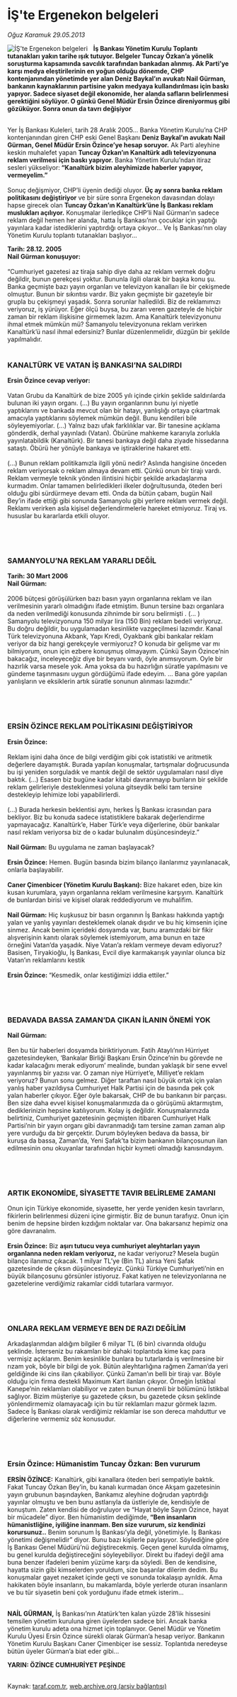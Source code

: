 # İŞ'te Ergenekon belgeleri

*Oğuz Karamuk 29.05.2013*

<div class="yazi"><img align="left" alt="İŞ'te Ergenekon belgeleri" border="0" src="http://www.taraf.com.tr/fotoraflar/makaleler/is-te-ergenekon-belgeleri_5219_orijinal.jpg" style="border-right-width:10px; border-color:#FFFFFF"/><p><strong>İş Bankası Yönetim Kurulu Toplantı tutanakları yakın tarihe ışık tutuyor. Belgeler Tuncay Özkan’a yönelik soruşturma kapsamında savcılık tarafından bankadan alınmış. Ak Parti’ye karşı medya eleştirilerinin en yoğun olduğu dönemde, CHP kontenjanından yönetimde yer alan Deniz Baykal’ın avukatı Nail Gürman, bankanın kaynaklarının partisine yakın medyaya kullandırılması için baskı yapıyor. Sadece siyaset değil ekonomide, her alanda safların belirlenmesi gerektiğini söylüyor. O günkü Genel Müdür Ersin Özince direniyormuş gibi gözüküyor. Sonra onun da tavrı değişiyor</strong><br/><br/></p>
<p>Yer İş Bankası Kuleleri, tarih 28 Aralık 2005... Banka Yönetim Kurulu’na CHP kontenjanından giren CHP eski Genel Başkanı <strong>Deniz Baykal’ın avukatı Nail Gürman, Genel Müdür Ersin Özince’ye hesap soruyor.</strong> Ak Parti aleyhine keskin muhalefet yapan <strong>Tuncay Özkan’ın Kanaltürk adlı televizyonuna reklam verilmesi için baskı yapıyor.</strong> Banka Yönetim Kurulu’ndan itiraz sesleri yükseliyor:<strong> “Kanaltürk bizim aleyhimizde haberler yapıyor, vermeyelim.”<br/></strong><br/>Sonuç değişmiyor, CHP’li üyenin dediği oluyor. <strong>Üç ay sonra banka reklam politikasını değiştiriyor</strong> ve bir süre sonra Ergenekon davasından dolayı hapse girecek olan <strong>Tuncay Özkan’ın Kanaltürk’üne İş Bankası reklam muslukları açılıyor.</strong> Konuşmalar ilerledikçe CHP’li Nail Gürman’ın sadece reklam değil hemen her alanda, hatta İş Bankası’nın çocuklar için yaptığı yayınlara kadar istediklerini yaptırdığı ortaya çıkıyor... Ve İş Bankası’nın olay Yönetim Kurulu toplantı tutanakları başlıyor...<br/></p>
<p><strong>Tarih: 28.12. 2005<br/>Nail Gürman konuşuyor:<br/></strong><br/>“Cumhuriyet gazetesi az tiraja sahip diye daha az reklam vermek doğru değildir, bunun gerekçesi yoktur. Bununla ilgili olarak bir başka konu şu. Banka geçmişte bazı yayın organları ve televizyon kanalları ile bir çekişmede olmuştur. Bunun bir sıkıntısı vardır. Biz yakın geçmişte bir gazeteyle bir grupla bu çekişmeyi yaşadık. Sonra sorunlar halledildi. Biz de reklamımızı veriyoruz, iş yürüyor. Eğer ölçü buysa, bu zararı veren gazeteyle de hiçbir zaman bir reklam ilişkisine girmemek lazım. Ama Kanaltürk televizyonunu ihmal etmek mümkün mü? Samanyolu televizyonuna reklam verirken Kanaltürk’ü nasıl ihmal edersiniz? Bunlar düzenlenmelidir, düzgün bir şekilde yapılmalıdır.<br/><br/></p>
<h3>KANALTÜRK VE VATAN İŞ BANKASI’NA SALDIRDI</h3><strong>Ersin Özince cevap veriyor:<br/></strong><br/>Vatan Grubu da Kanaltürk de bize 2005 yılı içinde çirkin şeklide saldırılarda bulunan iki yayın organı. (...) Bu yayın organlarının bunu iyi niyetle yaptıklarını ve bankada mevcut olan bir hatayı, yanlışlığı ortaya çıkartmak amacıyla yaptıklarını söylemek mümkün değil. Bunu kendileri bile söyleyemiyorlar. (...) Yalnız bazı ufak farklılıklar var. Bir tanesine açıklama gönderdik, derhal yayınladı (Vatan). Öbürüne mahkeme kararıyla zorlukla yayınlatabildik (Kanaltürk). Bir tanesi bankaya değil daha ziyade hissedarına sataştı. Öbürü her yönüyle bankaya ve iştiraklerine hakaret etti.<br/><br/>(...) Bunun reklam politikamızla ilgili yönü nedir? Aslında hangisine önceden reklam veriyorsak o reklam almaya devam etti. Çünkü onun bir tirajı vardı. Reklam vermeyle teknik yönden ilintisini hiçbir şekilde arkadaşlarıma kurmadım. Onlar tamamen belirledikleri ilkeler doğrultusunda, öteden beri olduğu gibi sürdürmeye devam etti. Onda da bütün çabam, bugün Nail Bey’in ifade ettiği gibi sonunda Samanyolu gibi yerlere reklam vermek değil. Reklamı verirken asla kişisel değerlendirmelerle hareket etmiyoruz. Tiraj vs. hususlar bu kararlarda etkili oluyor.<br/><br/>
<h3> </h3>
<h3>SAMANYOLU’NA REKLAM YARARLI DEĞİL</h3><strong>Tarih: 30 Mart 2006<br/>Nail Gürman:<br/></strong><br/>2006 bütçesi görüşülürken bazı basın yayın organlarına reklam ve ilan verilmesinin yararlı olmadığını ifade etmiştim. Bunun tersine bazı organlara da neden verilmediği konusunda zihnimde bir soru belirmişti . (... ) Samanyolu televizyonuna 150 milyar lira (150 Bin) reklam bedeli veriyoruz. Bu doğru değildir, bu uygulamadan kesinlikte vazgeçilmesi lazımdır. Kanal Türk televizyonuna Akbank, Yapı Kredi, Oyakbank gibi bankalar reklam veriyor da biz hangi gerekçeyle vermiyoruz? O konuda bir gelişme var mı bilmiyorum, onun için ezbere konuşmuş olmayayım. Çünkü Sayın Özince’nin bakacağız, inceleyeceğiz diye bir beyanı vardı, öyle anımsıyorum. Oyle bir hazırlık varsa mesele yok. Ama yoksa da bu hazırlığın süratle yapılmasını ve gündeme taşınmasını uygun gördüğümü ifade edeyim. ... Bana göre yapılan yanlışların ve eksiklerin artık süratle sonunun alınması lazımdır.”<br/><br/>
<h3> </h3>
<h3>ERSİN ÖZİNCE REKLAM POLİTİKASINI DEĞİŞTİRİYOR</h3><strong>Ersin Özince:<br/></strong><br/>Reklam işini daha önce de bilgi verdiğim gibi çok istatistiki ve aritmetik değerlere dayamıştık. Burada yapılan konuşmalar, tartışmalar doğrucusunda bu işi yeniden sorguladık ve mantık değil de sektör uygulamaları nasıl diye baktık. (...) Esasen biz bugüne kadar kitabi davranmayıp bunların bir şekilde reklam gelirleriyle desteklenmesi yoluna gitseydik belki tam tersine destekleyip lehimize lobi yapabilirlerdi.<br/><br/>(...) Burada herkesin beklentisi aynı, herkes İş Bankası icrasından para bekliyor. Biz bu konuda sadece istatistiklere bakarak değerlendirme yapmayacağız. Kanaltürk’e, Haber Türk’e veya diğerlerine, öbür bankalar nasıl reklam veriyorsa biz de o kadar bulunalım düşüncesindeyiz.”<br/><br/><strong>Nail Gürman:</strong> Bu uygulama ne zaman başlayacak?<br/><br/><strong>Ersin Özince:</strong> Hemen. Bugün basında bizim bilanço ilanlarımız yayınlanacak, onlarla başlayabilir.<br/><br/><strong>Caner Çimenbicer (Yönetim Kurulu Başkanı):</strong> Bize hakaret eden, bize kin kusan kurumlara, yayın organlanna reklam verilmesine karşıyım. Kanaltürk de bunlardan birisi ve kişisel olarak reddediyorum ve muhalifim.<br/><br/><strong>Nail Gürman:</strong> Hiç kuşkusuz bir basın organının İş Bankası hakkında yaptığı yalan ve yanlış yayınları desteklemek olanak dışıdır ve bu hiç kimsenin içine sinmez. Ancak benim içerideki dosyamda var, bunu aramızdaki bir fikir alışverişinin kanıtı olarak söylemek istemiyorum, ama bunun en taze örneğini Vatan’da yaşadık. Niye Vatan’a reklam vermeye devam ediyoruz? Basisen, Tiryakioğlu, İş Bankası, Evcil diye karmakarışık yayınlar olunca biz Vatan’ın reklamlarını kestik<br/><br/><strong>Ersin Özince: </strong>“Kesmedik, onlar kestiğimizi iddia ettiler.”<br/><br/>
<h3> </h3>
<h3>BEDAVADA BASSA ZAMAN’DA ÇIKAN İLANIN ÖNEMİ YOK</h3><strong>Nail Gürman:<br/></strong><br/>Ben bu tür haberleri dosyamda biriktiriyorum. Fatih Ataylı’nın Hürriyet gazetesindeyken, ‘Bankalar Birliği Başkanı Ersin Özince’nin bu görevde ne kadar kalacağını merak ediyorum’ mealinde, bundan yaklaşık bir sene evvel yayınlanmış bir yazısı var. O zaman niye Hürriyet’e, Milliyet’e reklam veriyoruz? Bunun sonu gelmez. Diğer taraftan nasıl büyük ortak için yalan yanlış haber yazıldıysa Cumhuriyet Halk Partisi için de basında pek çok yalan haberler çıkıyor. Eğer öyle bakarsak, CHP de bu bankanın bir parçası. Ben size daha evvel kişisel konuşmalarımızda da o görüşümü aktarmıştım, dediklerinizin hepsine katılıyorum. Kolay iş değildir. Konuşmalarınızda belirtiniz, Cumhuriyet gazetesinin geçmişten itibaren Cumhuriyet Halk Partisi’nin bir yayın organı gibi davranmadığı tam tersine zaman zaman alıp yere vurduğu da bir gerçektir. Durum böyleyken bedava da bassa, bir kuruşa da bassa, Zaman’da, Yeni Şafak’ta bizim bankanın bilançosunun ilan edilmesinin onu okuyanlar tarafından hiçbir kıymeti olmadığı kanısındayım.<br/><br/>
<h3> </h3>
<h3>ARTIK EKONOMİDE, SİYASETTE TAVIR BELİRLEME ZAMANI</h3>Onun için Türkiye ekonomide, siyasette, her yerde yeniden kesin tavırların, fikirlerin belirlenmesi düzeni içine girmiştir. Biz de bunun tarafıyız. Onun için benim de hepsine birden kızdığım noktalar var. Ona bakarsanız hepimiz ona göre davranalım.<br/><br/><strong>Ersin Özince:</strong> Biz <strong>aşırı tutucu veya cumhuriyet aleyhtarları yayın organlanna neden reklam veriyoruz,</strong> ne kadar veriyoruz? Mesela bugün bilanço ilanımız çıkacak. 1 milyar TL’ye (Bin TL) alırsa Yeni Şafak gazetesinde de çıksın düşüncesindeyiz. Çünkü Türkiye Cumhuriyeti’nin en büyük bilançosunu görsünler istiyoruz. Fakat katiyen ne televizyonlarına ne gazetelerine verdiğimiz rakamlar ciddi tutarlara varmıyor.<br/><br/>
<h3> </h3>
<h3>ONLARA REKLAM VERMEYE BEN DE RAZI DEĞİLİM</h3>Arkadaşlanmdan aldığım bilgiler 6 milyar TL (6 bin) civarında olduğu şeklinde. İsterseniz bu rakamları bir dahaki toplantıda kime kaç para vermişiz açıklarım. Benim kesinlikle bunlara bu tutarlarda iş verilmesine bir rızam yok, böyle bir bilgi de yok. Bütün aleyhtarlığına rağmen Zaman’da yeri geldiğinde iki cins ilan çıkabiliyor. Çünkü Zaman’ın belli bir tirajı var. Böyle olduğu için firma destekli Maximum Kart ilanları çıkıyor. Örneğin İstikbal Kanepe’nin reklamları olabiliyor ve zaten bunun önemli bir bölümünü İstikbal sağlıyor. Bizim müşteriye şu gazetede çıksın, bu gazetede çıksın şeklinde yönlendirmemiz olamayacağı için bu tür reklamları mazur görmek lazım. Sadece İş Bankası olarak verdiğimiz reklamlar ise son dereca mahduttur ve diğerlerine vermemiz söz konusudur.<br/><br/>
<h3> </h3>
<h3>Ersin Özince: Hümanistim Tuncay Özkan: Ben vururum</h3>
<p><strong>ERSİN ÖZİNCE:</strong> Kanaltürk, gibi kanallara öteden beri sempatiyle baktık. Fakat Tuncay Özkan Bey’in, bu kanalı kurmadan önce Akşam gazetesinin yayın grubunun başındayken, Bankamız aleyhine doğrudan yaptırdığı yayınlar olmuştu ve ben bunu astlarıyla da üstleriyle de, kendisiyle de konuştum. Zaten kendisi de doğruluyor ve “Hayat böyle Sayın Özince, hayat bir mücadele” diyor. Ben hümanistim dediğimde,<strong> “Ben insanların hümanistliğine, iyiliğine inanmam. Ben size vururum, siz kendinizi korursunuz..</strong> Benim sorunum İş Bankası’yla değil, yönetimiyle. İş Bankası yönetimi değişmelidir” diyor. Bunu bazı kişilerle paylaşıyor. Söylediğine göre İş Bankası Genel Müdürü’nü değiştirecekmiş. Geçen genel kurulda olmamış, bu genel kurulda değiştireceğini söyleyebiliyor. Direkt bu ifadeyi değil ama buna benzer ifadeleri benim yüzüme karşı da söyledi. Ben de kendisine, hayatta sizin gibi kimselerden yoruldum, size başarılar dilerim dedim. Bu konuşmalar gayet nezaket içinde geçti ve sonunda tokalaşıp ayrıldık. Ama hakikaten böyle insanların, bu makamlarda, böyle yerlerde oturan insanların ve bu tür siyasetin beni çok yorduğunu ifade etmek isterim...<br/><br/></p>
<p><strong>NAİL GÜRMAN,</strong> İş Bankası’nın Atatürk’ten kalan yüzde 28’lik hissesini temsilen yönetim kuruluna giren üyelerden sadece biri. Ancak banka yönetim kurulu adeta ona hizmet için toplanıyor. Genel Müdür ve Yönetim Kurulu Üyesi Ersin Özince sürekli olarak Gürman’a hesap veriyor. Bankanın Yönetim Kurulu Başkanı Caner Çimenbiçer ise sessiz. Toplantıda neredeyse bütün üyeler Gürman’a biat eder gibi...<br/></p>
<p><strong>YARIN: ÖZİNCE CUMHURİYET PEŞİNDE<br/></strong><br/></p>
</div>

Kaynak: [taraf.com.tr](http://www.taraf.com.tr:80/oguz-karamuk/makale-is-te-ergenekon-belgeleri.htm), [web.archive.org (arşiv bağlantısı)](http://web.archive.org/web/20130609211441/http://www.taraf.com.tr:80/oguz-karamuk/makale-is-te-ergenekon-belgeleri.htm)
